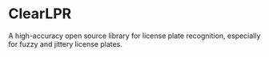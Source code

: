 # ClearLPR
A high-accuracy open source library for license plate recognition, especially for fuzzy and jittery license plates.
